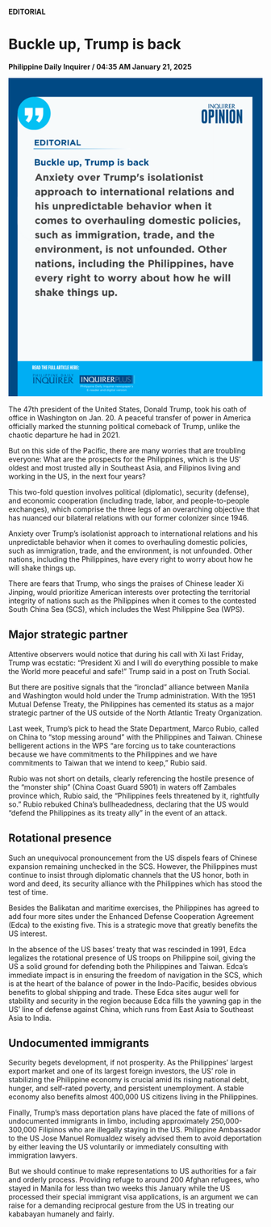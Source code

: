 **EDITORIAL**

# Buckle up, Trump is back

****Philippine Daily Inquirer / 04:35 AM January 21, 2025****

![Image](https://raw.githubusercontent.com/github-jl14/scrapy_api/refs/heads/main/images/editorial01212025.png)

The 47th president of the United States, Donald Trump, took his oath of office in Washington on Jan. 20. A peaceful transfer of power in America officially marked the stunning political comeback of Trump, unlike the chaotic departure he had in 2021.

But on this side of the Pacific, there are many worries that are troubling everyone: What are the prospects for the Philippines, which is the US’ oldest and most trusted ally in Southeast Asia, and Filipinos living and working in the US, in the next four years?

This two-fold question involves political (diplomatic), security (defense), and economic cooperation (including trade, labor, and people-to-people exchanges), which comprise the three legs of an overarching objective that has nuanced our bilateral relations with our former colonizer since 1946.

Anxiety over Trump’s isolationist approach to international relations and his unpredictable behavior when it comes to overhauling domestic policies, such as immigration, trade, and the environment, is not unfounded. Other nations, including the Philippines, have every right to worry about how he will shake things up.

There are fears that Trump, who sings the praises of Chinese leader Xi Jinping, would prioritize American interests over protecting the territorial integrity of nations such as the Philippines when it comes to the contested South China Sea (SCS), which includes the West Philippine Sea (WPS).

## Major strategic partner

Attentive observers would notice that during his call with Xi last Friday, Trump was ecstatic: “President Xi and I will do everything possible to make the World more peaceful and safe!” Trump said in a post on Truth Social.

But there are positive signals that the “ironclad” alliance between Manila and Washington would hold under the Trump administration. With the 1951 Mutual Defense Treaty, the Philippines has cemented its status as a major strategic partner of the US outside of the North Atlantic Treaty Organization.

Last week, Trump’s pick to head the State Department, Marco Rubio, called on China to “stop messing around” with the Philippines and Taiwan. Chinese belligerent actions in the WPS “are forcing us to take counteractions because we have commitments to the Philippines and we have commitments to Taiwan that we intend to keep,” Rubio said.

Rubio was not short on details, clearly referencing the hostile presence of the “monster ship” (China Coast Guard 5901) in waters off Zambales province which, Rubio said, the “Philippines feels threatened by it, rightfully so.” Rubio rebuked China’s bullheadedness, declaring that the US would “defend the Philippines as its treaty ally” in the event of an attack.

## Rotational presence

Such an unequivocal pronouncement from the US dispels fears of Chinese expansion remaining unchecked in the SCS. However, the Philippines must continue to insist through diplomatic channels that the US honor, both in word and deed, its security alliance with the Philippines which has stood the test of time.

Besides the Balikatan and maritime exercises, the Philippines has agreed to add four more sites under the Enhanced Defense Cooperation Agreement (Edca) to the existing five. This is a strategic move that greatly benefits the US interest.

In the absence of the US bases’ treaty that was rescinded in 1991, Edca legalizes the rotational presence of US troops on Philippine soil, giving the US a solid ground for defending both the Philippines and Taiwan. Edca’s immediate impact is in ensuring the freedom of navigation in the SCS, which is at the heart of the balance of power in the Indo-Pacific, besides obvious benefits to global shipping and trade. These Edca sites augur well for stability and security in the region because Edca fills the yawning gap in the US’ line of defense against China, which runs from East Asia to Southeast Asia to India.

## Undocumented immigrants

Security begets development, if not prosperity. As the Philippines’ largest export market and one of its largest foreign investors, the US’ role in stabilizing the Philippine economy is crucial amid its rising national debt, hunger, and self-rated poverty, and persistent unemployment. A stable economy also benefits almost 400,000 US citizens living in the Philippines.

Finally, Trump’s mass deportation plans have placed the fate of millions of undocumented immigrants in limbo, including approximately 250,000-300,000 Filipinos who are illegally staying in the US. Philippine Ambassador to the US Jose Manuel Romualdez wisely advised them to avoid deportation by either leaving the US voluntarily or immediately consulting with immigration lawyers.

But we should continue to make representations to US authorities for a fair and orderly process. Providing refuge to around 200 Afghan refugees, who stayed in Manila for less than two weeks this January while the US processed their special immigrant visa applications, is an argument we can raise for a demanding reciprocal gesture from the US in treating our kababayan humanely and fairly.